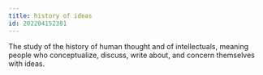 ```yaml
---
title: history of ideas
id: 202204152381
---
```


The study of the history of human thought and of intellectuals, meaning people who conceptualize, discuss, write about, and concern themselves with ideas.
